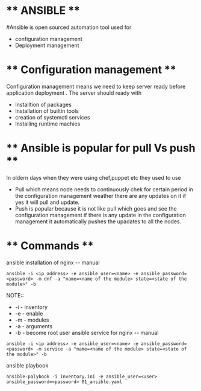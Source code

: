 # ** ANSIBLE **
#Ansible is open sourced automation tool used for 
 * configuration management
 * Deployment management

# ** Configuration management **
Configuration management means we need to keep server ready before application deployment .
The server should ready with
* Installtion of packages
* Installation of builtin tools
* creation of systemctl services
* Installing runtime machies

# ** Ansible is popular for pull Vs push **
In oldern days when they were using chef,puppet etc they used to use
* Pull which means node needs to continuously chek for certain period in the configuration management weather there are any updates on it if yes it will pull and update.
* Push is popular because it is not like pull which goes and see the configuration management if there is any update in the configuration management it automatically pushes the upadates to all the nodes.

# ** Commands **
ansible installation of nginx -- manual 
```
ansible -i <ip address> -e ansible_user=<name> -e ansible_password=<password> -m dnf -a "name=<name of the module> state=<state of the module>" -b
``` 
NOTE::
* -i - inventory
* -e - enable
* -m - modules
* -a - arguments
* -b - become root user
ansible service for nginx -- manual 
```
ansible -i <ip address> -e ansible_user=<name> -e ansible_password=<password> -m service -a "name=<name of the module> state=<state of the module>" -b
``` 

ansible playbook
```
ansible-palybook -i inventory.ini -e ansible_user=<user> ansible_password=<password> 01_ansible.yaml
```

